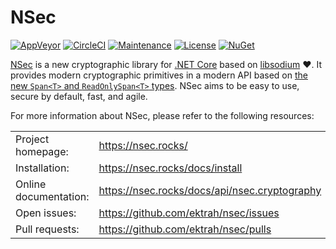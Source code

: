 # NSec

[![AppVeyor](https://ci.appveyor.com/api/projects/status/7u6xmo4fv63708mt/branch/master?svg=true)](https://ci.appveyor.com/project/ektrah/nsec)
[![CircleCI](https://circleci.com/gh/ektrah/nsec/tree/master.svg?style=shield)](https://circleci.com/gh/ektrah/nsec)
[![Maintenance](https://img.shields.io/maintenance/yes/2020.svg)](https://github.com/ektrah/nsec)
[![License](https://img.shields.io/github/license/ektrah/nsec.svg)](https://nsec.rocks/license)
[![NuGet](https://img.shields.io/nuget/v/NSec.Cryptography.svg)](https://www.nuget.org/packages/NSec.Cryptography)

[NSec](https://nsec.rocks/) is a new cryptographic library for
[.NET Core](https://docs.microsoft.com/en-us/dotnet/core/) based on
[libsodium](https://libsodium.org/) &#x2764;.
It provides modern cryptographic primitives in a modern API based on
[the new `Span<T>` and `ReadOnlySpan<T>` types](https://docs.microsoft.com/en-us/archive/msdn-magazine/2017/connect/csharp-all-about-span-exploring-a-new-net-mainstay).
NSec aims to be easy to use, secure by default, fast, and agile.

For more information about NSec, please refer to the following resources:

|                           |                                                  |
|:------------------------- |:------------------------------------------------ |
| Project homepage:         | https://nsec.rocks/                              |
| Installation:             | https://nsec.rocks/docs/install                  |
| Online documentation:     | https://nsec.rocks/docs/api/nsec.cryptography    |
| Open issues:              | https://github.com/ektrah/nsec/issues            |
| Pull requests:            | https://github.com/ektrah/nsec/pulls             |
